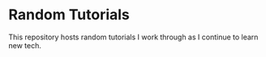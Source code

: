 # Random Tutorials

This repository hosts random tutorials I work through as I continue to learn new tech.
